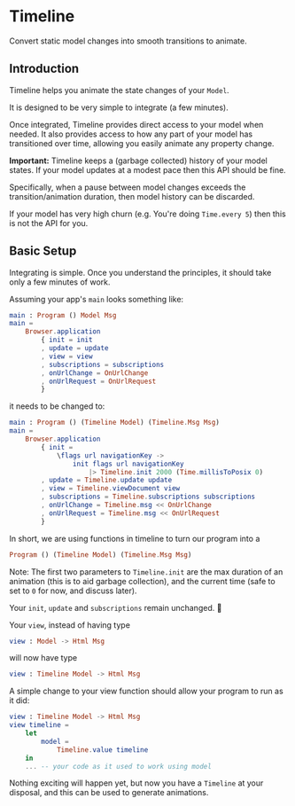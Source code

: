 # Timeline
Convert static model changes into smooth transitions to animate.

## Introduction

Timeline helps you animate the state changes of your `Model`.

It is designed to be very simple to integrate (a few minutes).

Once integrated, Timeline provides direct access to your model when needed.
It also provides access to how any part of your model has transitioned over time,
allowing you easily animate any property change.

**Important:** Timeline keeps a (garbage collected) history of your model states.
If your model updates at a modest pace then this API should be fine.

Specifically, when a pause between model changes exceeds the transition/animation duration,
then model history can be discarded.

If your model has very high churn (e.g. You're doing `Time.every 5`) then this is
not the API for you.


## Basic Setup

Integrating is simple. Once you understand the principles,
it should take only a few minutes of work.

Assuming your app's `main` looks something like:

```elm
main : Program () Model Msg
main =
    Browser.application
        { init = init
        , update = update
        , view = view
        , subscriptions = subscriptions
        , onUrlChange = OnUrlChange
        , onUrlRequest = OnUrlRequest
        }
```

it needs to be changed to:

```elm
main : Program () (Timeline Model) (Timeline.Msg Msg)
main =
    Browser.application
        { init =
            \flags url navigationKey ->
                init flags url navigationKey
                    |> Timeline.init 2000 (Time.millisToPosix 0)
        , update = Timeline.update update
        , view = Timeline.viewDocument view
        , subscriptions = Timeline.subscriptions subscriptions
        , onUrlChange = Timeline.msg << OnUrlChange
        , onUrlRequest = Timeline.msg << OnUrlRequest
        }
```

In short, we are using functions in timeline to turn our program into a

```elm
Program () (Timeline Model) (Timeline.Msg Msg)
```

Note: The first two parameters to `Timeline.init` are the max duration of an animation (this is to aid garbage collection),
and the current time (safe to set to `0` for now, and discuss later).

Your `init`, `update` and `subscriptions` remain unchanged. 🎉

Your `view`, instead of having type

```elm
view : Model -> Html Msg
```

will now have type

```elm
view : Timeline Model -> Html Msg
```

A simple change to your view function should allow your program to run as it did:

```elm
view : Timeline Model -> Html Msg
view timeline =
    let
        model =
            Timeline.value timeline
    in
    ... -- your code as it used to work using model
```

Nothing exciting will happen yet, but now you have a `Timeline` at your disposal,
and this can be used to generate animations.